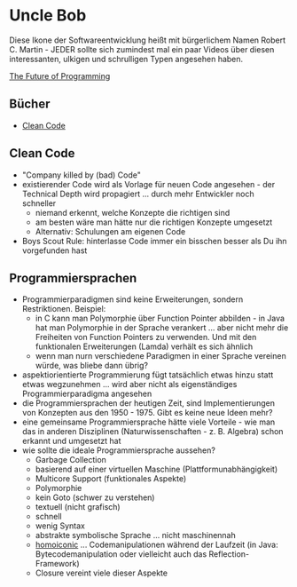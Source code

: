 # Uncle Bob

Diese Ikone der Softwareentwicklung heißt mit bürgerlichem Namen Robert C. Martin - JEDER sollte sich zumindest mal ein paar Videos über diesen interessanten, ulkigen und schrulligen Typen angesehen haben.

[The Future of Programming](https://www.youtube.com/watch?v=ecIWPzGEbFc)

## Bücher

* [Clean Code](https://www.amazon.de/Clean-Code-Handbook-Software-Craftsmanship/dp/0132350882/ref=sr_1_1?ie=UTF8&qid=1544696407&sr=8-1&keywords=clean+code)

## Clean Code

* "Company killed by (bad) Code"
* existierender Code wird als Vorlage für neuen Code angesehen - der Technical Depth wird propagiert ... durch mehr Entwickler noch schneller
  * niemand erkennt, welche Konzepte die richtigen sind
  * am besten wäre man hätte nur die richtigen Konzepte umgesetzt
  * Alternativ: Schulungen am eigenen Code
* Boys Scout Rule: hinterlasse Code immer ein bisschen besser als Du ihn vorgefunden hast

## Programmiersprachen

* Programmierparadigmen sind keine Erweiterungen, sondern Restriktionen. Beispiel:
  * in C kann man Polymorphie über Function Pointer abbilden - in Java hat man Polymorphie in der Sprache verankert ... aber nicht mehr die Freiheiten von Function Pointers zu verwenden. Und mit den funktionalen Erweiterungen (Lamda) verhält es sich ähnlich
  * wenn man nurn verschiedene Paradigmen in einer Sprache vereinen würde, was bliebe dann übrig?
* aspektiorientierte Programmierung fügt tatsächlich etwas hinzu statt etwas wegzunehmen ... wird aber nicht als eigenständiges Programmierparadigma angesehen
* die Programmiersprachen der heutigen Zeit, sind Implementierungen von Konzepten aus den 1950 - 1975. Gibt es keine neue Ideen mehr?
* eine gemeinsame Programmiersprache hätte viele Vorteile - wie man das in anderen Disziplinen (Naturwissenschaften - z. B. Algebra) schon erkannt und umgesetzt hat
* wie sollte die ideale Programmiersprache aussehen?
  * Garbage Collection
  * basierend auf einer virtuellen Maschine (Plattformunabhängigkeit)
  * Multicore Support (funktionales Aspekte)
  * Polymorphie
  * kein Goto (schwer zu verstehen)
  * textuell (nicht grafisch)
  * schnell
  * wenig Syntax
  * abstrakte symbolische Sprache ... nicht maschinennah
  * [homoiconic](https://en.wikipedia.org/wiki/Homoiconicity) ... Codemanipulationen während der Laufzeit (in Java: Bytecodemanipulation oder vielleicht auch das Reflection-Framework)
  * Closure vereint viele dieser Aspekte